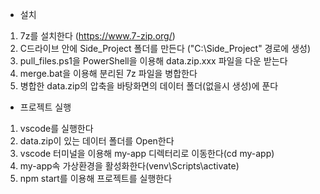 - 설치 
1. 7z를 설치한다 (https://www.7-zip.org/)
2. C드라이브 안에 Side_Project 폴더를 만든다 ("C:\Side_Project" 경로에 생성)
3. pull_files.ps1을 PowerShell을 이용해 data.zip.xxx 파일을 다운 받는다
4. merge.bat을 이용해 분리된 7z 파일을 병합한다
5. 병합한 data.zip의 압축을 바탕화면의 데이터 폴더(없을시 생성)에 푼다

- 프로젝트 실행
1. vscode를 실행한다
2. data.zip이 있는 데이터 폴더를 Open한다
3. vscode 터미널을 이용해 my-app 디렉터리로 이동한다(cd my-app)
4. my-app속 가상환경을 활성화한다(venv\Scripts\activate)
5. npm start를 이용해 프로젝트를 실행한다
